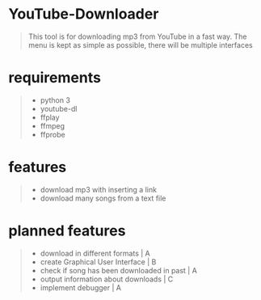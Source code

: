 ﻿# YouTube-Downloader

> This tool is for downloading mp3 from YouTube in a fast way.
> The menu is kept as simple as possible, there will be multiple interfaces

# requirements
>- python 3
>- youtube-dl
>- ffplay
>- ffmpeg
>- ffprobe

# features
>- download mp3 with inserting a link
>- download many songs from a text file

# planned features
>- download in different formats | A
>- create Graphical User Interface | B
>- check if song has been downloaded in past | A
>- output information about downloads | C
>- implement debugger | A
